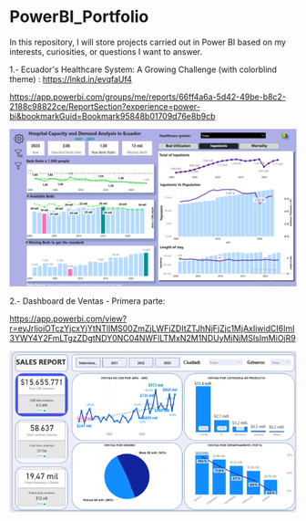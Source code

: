 # PowerBI_Portfolio
In this repository, I will store projects carried out in Power BI based on my interests, curiosities, or questions I want to answer.


1.- Ecuador's Healthcare System: A Growing Challenge (with colorblind theme) :
https://lnkd.in/evqfaUf4

https://app.powerbi.com/groups/me/reports/66ff4a6a-5d42-49be-b8c2-2188c98822ce/ReportSection?experience=power-bi&bookmarkGuid=Bookmark95848b01709d76e8b9cb

![alt text](image.png)

2.- Dashboard de Ventas - Primera parte:


https://app.powerbi.com/view?r=eyJrIjoiOTczYjcxYjYtNTllMS00ZmZjLWFjZDItZTJhNjFjZjc1MjAxIiwidCI6ImI3YWY4Y2FmLTgzZDgtNDY0NC04NWFlLTMxN2M1NDUyMjNjMSIsImMiOjR9

![alt text](image-1.png)